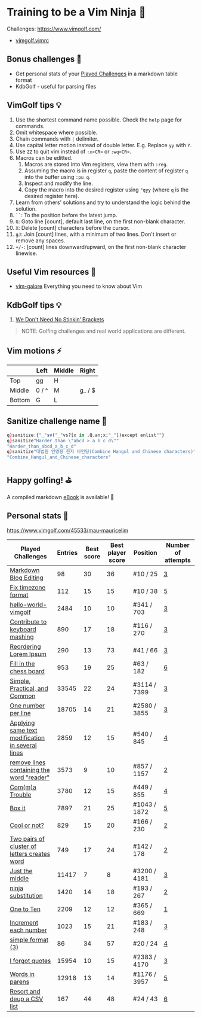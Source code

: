 # Training to be a Vim Ninja 🥷
Challenges: https://www.vimgolf.com/
- [vimgolf.vimrc](https://gist.github.com/igrigorik/759425#file-vimgolf-vimrc)

## Bonus challenges 🎁
- Get personal stats of your [Played Challenges](.Played_Challenges/README.md#end-file) in a markdown table format
- KdbGolf - useful for parsing files

## VimGolf tips 💡
1. Use the shortest command name possible. Check the `help` page for commands.
2. Omit whitespace where possible.
3. Chain commands with `|` delimiter.
4. Use capital letter motion instead of double letter. E.g. Replace `yy` with `Y`.
5. Use `ZZ` to quit vim instead of `:x<CR>` or `:wq<CR>`.
6. Macros can be editted.
    1. Macros are stored into Vim registers, view them with `:reg`.
    2. Assuming the macro is in register `q`, paste the content of register `q` into the buffer using `:pu q`.
    3. Inspect and modify the line.
    4. Copy the macro into the desired register using `"qyy` (where `q` is the desired register here).
7. Learn from others' solutions and try to understand the logic behind the solution.
8. ``` `` ```: To the position before the latest jump.
9. `G`: Goto line [count], default last line, on the first non-blank character.
10. `X`: Delete [count] characters before the cursor.
11. `gJ`: Join [count] lines, with a minimum of two lines. Don't insert or remove any spaces.
12. `+/-`: [count] lines downward/upward, on the first non-blank character linewise.

## Useful Vim resources 📖
- [vim-galore](https://github.com/mhinz/vim-galore) Everything you need to know about Vim

## KdbGolf tips 💡
1. [We Don't Need No Stinkin’ Brackets](https://code.kx.com/q4m3/6_Functions/#615-we-dont-need-no-stinkin-brackets)

> NOTE: Golfing challenges and real world applications are different.

## Vim motions ⚡
|      |Left  |Middle|Right  |
|------|------|------|-------|
|Top   |gg    |H     |       |
|Middle|0 / ^ |M     |g_ / $ |
|Bottom|G     |L     |       |

## Sanitize challenge name 🧼
```q
q)sanitize:{"_"sv("_"vs?[x in .Q.an;x;"_"])except enlist""}
q)sanitize"Harder than \"abcd > a b c d\""
"Harder_than_abcd_a_b_c_d"
q)sanitize"대법원 인명용 한자 바인딩(Combine Hangul and Chinese characters)"
"Combine_Hangul_and_Chinese_characters"
```

## Happy golfing! ⛳
A compiled markdown [eBook](EBOOK.md) is available! 📖

## Personal stats 🎯
https://www.vimgolf.com/45533/mau-mauricelim

|Played Challenges|Entries|Best score|Best player score|Position|Number of attempts|
|-|-|-|-|-|-|
|[Markdown Blog Editing](https://www.vimgolf.com/challenges/9v0066dd4c360000000003c9)|98|30|36|#10 / 25|[3](https://www.vimgolf.com/challenges/9v0066dd4c360000000003c9/user/mau-mauricelim)|
|[Fix timezone format](https://www.vimgolf.com/challenges/9v0066d89856000000000388)|112|15|15|#10 / 38|[5](https://www.vimgolf.com/challenges/9v0066d89856000000000388/user/mau-mauricelim)|
|[hello-world-vimgolf](https://www.vimgolf.com/challenges/9v0061478032000000000212)|2484|10|10|#341 / 703|[3](https://www.vimgolf.com/challenges/9v0061478032000000000212/user/mau-mauricelim)|
|[Contribute to keyboard mashing](https://www.vimgolf.com/challenges/9v00612c165c000000000211)|890|17|18|#116 / 270|[3](https://www.vimgolf.com/challenges/9v00612c165c000000000211/user/mau-mauricelim)|
|[Reordering Lorem Ipsum](https://www.vimgolf.com/challenges/9v00612800cb000000000210)|290|13|73|#41 / 66|[3](https://www.vimgolf.com/challenges/9v00612800cb000000000210/user/mau-mauricelim)|
|[Fill in the chess board](https://www.vimgolf.com/challenges/9v006115f6d000000000020c)|953|19|25|#63 / 182|[6](https://www.vimgolf.com/challenges/9v006115f6d000000000020c/user/mau-mauricelim)|
|[Simple, Practical, and Common](https://www.vimgolf.com/challenges/55b18bbea9c2c30d04000001)|33545|22|24|#3114 / 7399|[3](https://www.vimgolf.com/challenges/55b18bbea9c2c30d04000001/user/mau-mauricelim)|
|[One number per line](https://www.vimgolf.com/challenges/56fb2e75ccffcc0009026473)|18705|14|21|#2580 / 3855|[3](https://www.vimgolf.com/challenges/56fb2e75ccffcc0009026473/user/mau-mauricelim)|
|[Applying same text modification in several lines](https://www.vimgolf.com/challenges/5bbb82f969a25f0009541350)|2859|12|15|#540 / 845|[4](https://www.vimgolf.com/challenges/5bbb82f969a25f0009541350/user/mau-mauricelim)|
|[remove lines containing the word &quot;reader&quot;](https://www.vimgolf.com/challenges/5c264e64e8c64916d7fca650)|3573|9|10|#857 / 1157|[2](https://www.vimgolf.com/challenges/5c264e64e8c64916d7fca650/user/mau-mauricelim)|
|[Com(m)a Trouble](https://www.vimgolf.com/challenges/5ba020f91abf2d000951055c)|3780|12|15|#449 / 855|[4](https://www.vimgolf.com/challenges/5ba020f91abf2d000951055c/user/mau-mauricelim)|
|[Box it](https://www.vimgolf.com/challenges/5c742a5a50bdf70006d43280)|7897|21|25|#1043 / 1872|[5](https://www.vimgolf.com/challenges/5c742a5a50bdf70006d43280/user/mau-mauricelim)|
|[Cool or not?](https://www.vimgolf.com/challenges/5c82a157c82f3900064c82d7)|829|15|20|#166 / 230|[2](https://www.vimgolf.com/challenges/5c82a157c82f3900064c82d7/user/mau-mauricelim)|
|[Two pairs of cluster of letters creates word](https://www.vimgolf.com/challenges/5c93945c9caf21000ca842f7)|749|17|24|#142 / 178|[2](https://www.vimgolf.com/challenges/5c93945c9caf21000ca842f7/user/mau-mauricelim)|
|[Just the middle](https://www.vimgolf.com/challenges/54862fbb3f90ac0002904cf5)|11417|7|8|#3200 / 4181|[3](https://www.vimgolf.com/challenges/54862fbb3f90ac0002904cf5/user/mau-mauricelim)|
|[ninja substitution](https://www.vimgolf.com/challenges/5cb9d07d716c1b0009f69a40)|1420|14|18|#193 / 267|[2](https://www.vimgolf.com/challenges/5cb9d07d716c1b0009f69a40/user/mau-mauricelim)|
|[One to Ten](https://www.vimgolf.com/challenges/5c4d042acfafb4000c9f06c2)|2209|12|12|#365 / 669|[1](https://www.vimgolf.com/challenges/5c4d042acfafb4000c9f06c2/user/mau-mauricelim)|
|[Increment each number](https://www.vimgolf.com/challenges/5c645526fa8ae200061757ad)|1023|15|21|#183 / 248|[3](https://www.vimgolf.com/challenges/5c645526fa8ae200061757ad/user/mau-mauricelim)|
|[simple format (3)](https://www.vimgolf.com/challenges/5bff6e560d5dc0000ca3485b)|86|34|57|#20 / 24|[4](https://www.vimgolf.com/challenges/5bff6e560d5dc0000ca3485b/user/mau-mauricelim)|
|[I forgot quotes](https://www.vimgolf.com/challenges/5462e3f41198b80002512673)|15954|10|15|#2383 / 4170|[3](https://www.vimgolf.com/challenges/5462e3f41198b80002512673/user/mau-mauricelim)|
|[Words in parens](https://www.vimgolf.com/challenges/5192f96ad8df110002000002)|12918|13|14|#1176 / 3957|[5](https://www.vimgolf.com/challenges/5192f96ad8df110002000002/user/mau-mauricelim)|
|[Resort and deup a CSV list](https://www.vimgolf.com/challenges/5cace3ba888961000986ec8d)|167|44|48|#24 / 43|[6](https://www.vimgolf.com/challenges/5cace3ba888961000986ec8d/user/mau-mauricelim)|

